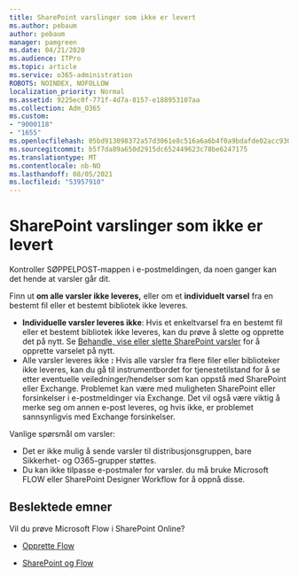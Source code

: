 ```yaml
---
title: SharePoint varslinger som ikke er levert
ms.author: pebaum
author: pebaum
manager: pamgreen
ms.date: 04/21/2020
ms.audience: ITPro
ms.topic: article
ms.service: o365-administration
ROBOTS: NOINDEX, NOFOLLOW
localization_priority: Normal
ms.assetid: 9225ec0f-771f-4d7a-8157-e188953107aa
ms.collection: Adm_O365
ms.custom:
- "9000118"
- "1655"
ms.openlocfilehash: 05bd913098372a57d3061e8c516a6a6b4f0a9bdafde02acc930062d6281d06dd
ms.sourcegitcommit: b5f7da89a650d2915dc652449623c78be6247175
ms.translationtype: MT
ms.contentlocale: nb-NO
ms.lasthandoff: 08/05/2021
ms.locfileid: "53957910"
---
```

# <a name="sharepoint-alert-notifications-not-delivered"></a>SharePoint varslinger som ikke er levert

Kontroller SØPPELPOST-mappen i e-postmeldingen, da noen ganger kan det hende at varsler går dit.

Finn ut **om alle varsler ikke leveres,** eller om et **individuelt varsel** fra en bestemt fil eller et bestemt bibliotek ikke leveres.

- **Individuelle varsler leveres ikke**: Hvis et enkeltvarsel fra en bestemt fil eller et bestemt bibliotek ikke leveres, kan du prøve å slette og opprette det på nytt. Se [Behandle, vise eller slette SharePoint varsler](https://support.office.com/article/manage-view-or-delete-sharepoint-alerts-99dfb19c-9a90-4a8c-aba1-aa8c8afb0de2) for å opprette varselet på nytt.
- Alle varsler leveres ikke **:** Hvis alle varsler fra flere filer eller [](https://admin.microsoft.com/AdminPortal/Home#/servicehealth) biblioteker ikke leveres, kan du gå til instrumentbordet for tjenestetilstand for å se etter eventuelle veiledninger/hendelser som kan oppstå med SharePoint eller Exchange. Problemet kan være med muligheten SharePoint eller forsinkelser i e-postmeldinger via Exchange. Det vil også være viktig å merke seg om annen e-post leveres, og hvis ikke, er problemet sannsynligvis med Exchange forsinkelser.

Vanlige spørsmål om varsler:

- Det er ikke mulig å sende varsler til distribusjonsgruppen, bare Sikkerhet- og O365-grupper støttes.
- Du kan ikke tilpasse e-postmaler for varsler. du må bruke Microsoft FLOW eller SharePoint Designer Workflow for å oppnå disse.

## <a name="related-topics"></a>Beslektede emner

Vil du prøve Microsoft Flow i SharePoint Online?

- [Opprette Flow](https://support.office.com/article/a9c3e03b-0654-46af-a254-20252e580d01)

- [SharePoint og Flow](https://flow.microsoft.com//blog/sharepoint-and-flow/)
